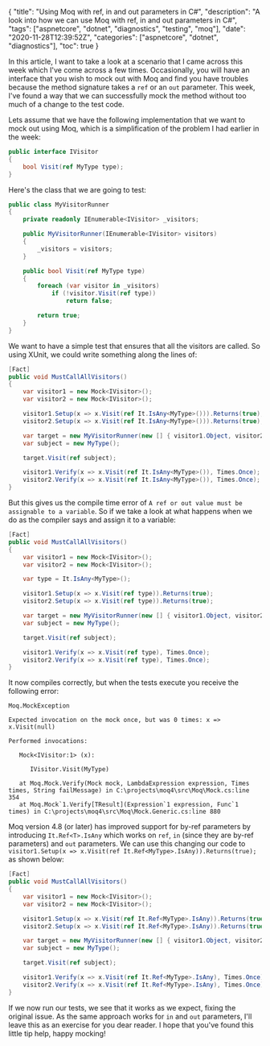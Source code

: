 {
    "title": "Using Moq with ref, in and out parameters in C#",
    "description": "A look into how we can use Moq with ref, in and out parameters in C#",
    "tags": ["aspnetcore", "dotnet", "diagnostics", "testing", "moq"],
    "date": "2020-11-28T12:39:52Z",
    "categories": ["aspnetcore", "dotnet", "diagnostics"],
    "toc": true
}

In this article, I want to take a look at a scenario that I came across this week which I've come across a few times. Occasionally, you will have an interface that you wish to mock out with Moq and find you have troubles because the method signature takes a `ref` or an `out` parameter. This week, I've found a way that we can successfully mock the method without too much of a change to the test code.
<!--more-->

Lets assume that we have the following implementation that we want to mock out using Moq, which is a simplification of the problem I had earlier in the week:

```csharp
public interface IVisitor
{
    bool Visit(ref MyType type);
}
```

Here's the class that we are going to test:

```csharp
public class MyVisitorRunner
{
    private readonly IEnumerable<IVisitor> _visitors;

    public MyVisitorRunner(IEnumerable<IVisitor> visitors)
    {
        _visitors = visitors;
    }

    public bool Visit(ref MyType type)
    {
        foreach (var visitor in _visitors)
            if (!visitor.Visit(ref type))
                return false;

        return true;
    }
}
```

We want to have a simple test that ensures that all the visitors are called. So using XUnit, we could write something along the lines of:

```csharp
[Fact]
public void MustCallAllVisitors()
{
    var visitor1 = new Mock<IVisitor>();
    var visitor2 = new Mock<IVisitor>();

    visitor1.Setup(x => x.Visit(ref It.IsAny<MyType>())).Returns(true);
    visitor2.Setup(x => x.Visit(ref It.IsAny<MyType>())).Returns(true);

    var target = new MyVisitorRunner(new [] { visitor1.Object, visitor2.Object });
    var subject = new MyType();

    target.Visit(ref subject);

    visitor1.Verify(x => x.Visit(ref It.IsAny<MyType>()), Times.Once);
    visitor2.Verify(x => x.Visit(ref It.IsAny<MyType>()), Times.Once);
}
```

But this gives us the compile time error of `A ref or out value must be assignable to a variable`. So if we take a look at what happens when we do as the compiler says and assign it to a variable:

```csharp
[Fact]
public void MustCallAllVisitors()
{
    var visitor1 = new Mock<IVisitor>();
    var visitor2 = new Mock<IVisitor>();

    var type = It.IsAny<MyType>();

    visitor1.Setup(x => x.Visit(ref type)).Returns(true);
    visitor2.Setup(x => x.Visit(ref type)).Returns(true);

    var target = new MyVisitorRunner(new [] { visitor1.Object, visitor2.Object });
    var subject = new MyType();

    target.Visit(ref subject);

    visitor1.Verify(x => x.Visit(ref type), Times.Once);
    visitor2.Verify(x => x.Visit(ref type), Times.Once);
}
```

It now compiles correctly, but when the tests execute you receive the following error:

```
Moq.MockException

Expected invocation on the mock once, but was 0 times: x => x.Visit(null)

Performed invocations:

   Mock<IVisitor:1> (x):

      IVisitor.Visit(MyType)

   at Moq.Mock.Verify(Mock mock, LambdaExpression expression, Times times, String failMessage) in C:\projects\moq4\src\Moq\Mock.cs:line 354
   at Moq.Mock`1.Verify[TResult](Expression`1 expression, Func`1 times) in C:\projects\moq4\src\Moq\Mock.Generic.cs:line 880
```

Moq version 4.8 (or later) has improved support for by-ref parameters by introducing `It.Ref<T>.IsAny` which works on `ref`, `in` (since they are by-ref parameters) and `out` parameters. We can use this changing our code to `visitor1.Setup(x => x.Visit(ref It.Ref<MyType>.IsAny)).Returns(true);` as shown below:

```csharp
[Fact]
public void MustCallAllVisitors()
{
    var visitor1 = new Mock<IVisitor>();
    var visitor2 = new Mock<IVisitor>();

    visitor1.Setup(x => x.Visit(ref It.Ref<MyType>.IsAny)).Returns(true);
    visitor2.Setup(x => x.Visit(ref It.Ref<MyType>.IsAny)).Returns(true);

    var target = new MyVisitorRunner(new [] { visitor1.Object, visitor2.Object });
    var subject = new MyType();

    target.Visit(ref subject);

    visitor1.Verify(x => x.Visit(ref It.Ref<MyType>.IsAny), Times.Once);
    visitor2.Verify(x => x.Visit(ref It.Ref<MyType>.IsAny), Times.Once);
}
```

If we now run our tests, we see that it works as we expect, fixing the original issue. As the same approach works for `in` and `out` parameters, I'll leave this as an exercise for you dear reader. I hope that you've found this little tip help, happy mocking!
